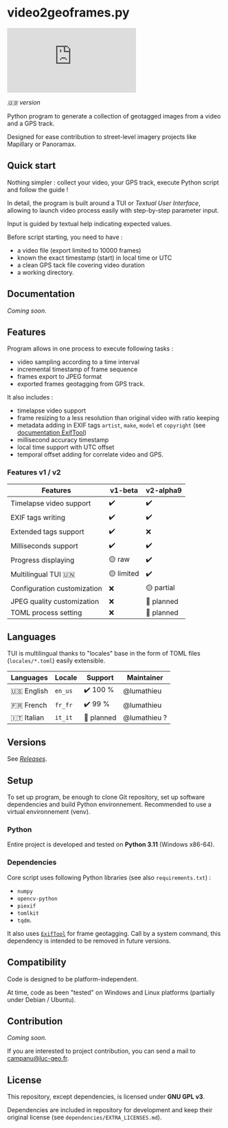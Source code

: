 # video2geoframes.py

![Gitea Release](https://img.shields.io/gitea/v/release/lumathieu/video2geoframes.py?gitea_url=https%3A%2F%2Fgit.luc-geo.fr&include_prereleases&sort=semver&display_name=release&style=flat&link=https%3A%2F%2Fgit.luc-geo.fr%2Flumathieu%2Fvideo2geoframes.py%2Freleases)

_🇬🇧 version_

Python program to generate a collection of geotagged images from a video and a GPS track.

Designed for ease contribution to street-level imagery projects like Mapillary or Panoramax.

## Quick start

Nothing simpler : collect your video, your GPS track, execute Python script and follow the guide !

In detail, the program is built around a TUI or _Textual User Interface_, allowing to launch video process easily with
step-by-step parameter input.

Input is guided by textual help indicating expected values.

Before script starting, you need to have :
* a video file (export limited to 10000 frames)
* known the exact timestamp (start) in local time or UTC
* a clean GPS tack file covering video duration
* a working directory.

## Documentation

_Coming soon._

## Features

Program allows in one process to execute following tasks :
* video sampling according to a time interval
* incremental timestamp of frame sequence
* frames export to JPEG format
* exported frames geotagging from GPS track.

It also includes :
* timelapse video support
* frame resizing to a less resolution than original video with ratio keeping
* metadata adding in EXIF tags `artist`, `make`, `model` et `copyright` (see [documentation ExifTool](https://exiftool.org/TagNames/EXIF.html))
* millisecond accuracy timestamp
* local time support with UTC offset
* temporal offset adding for correlate video and GPS.

### Features v1 / v2

| Features                    | v1-beta    | v2-alpha9  |
|-----------------------------|------------|------------|
| Timelapse video support     | ✔️         | ✔️         |
| EXIF tags writing           | ✔️         | ✔️         |
| Extended tags support       | ✔️         | ❌          |
| Milliseconds support        | ✔️         | ✔️         |
| Progress displaying         | 🟡 raw     | ✔️         |
| Multilingual TUI 🇺🇳       | 🟡 limited | ✔️         |
| Configuration customization | ❌          | 🟡 partial | 
| JPEG quality customization  | ❌          | 🔄 planned |
| TOML process setting        | ❌          | 🔄 planned |

## Languages
 
TUI is multilingual thanks to "locales" base in the form of TOML files (`locales/*.toml`) easily extensible.

| Languages    | Locale  | Support    | Maintainer   |
|--------------|---------|------------|--------------|
| 🇺🇸 English | `en_us` | ✔️ 100 %   | @lumathieu   |
| 🇫🇷 French  | `fr_fr` | ✔️ 99 %    | @lumathieu   |
| 🇮🇹 Italian | `it_it` | 🔄 planned | @lumathieu ? |

## Versions

See [_Releases_](https://git.luc-geo.fr/lumathieu/video2geoframes.py/releases).

## Setup

To set up program, be enough to clone Git repository, set up software dependencies and build Python environnement.
Recommended to use a virtual environnement (venv).

### Python

Entire project is developed and tested on **Python 3.11** (Windows x86-64).

### Dependencies

Core script uses following Python libraries (see also `requirements.txt`) :
- `numpy`
- `opencv-python`
- `piexif`
- `tomlkit`
- `tqdm`.

It also uses [`ExifTool`](https://exiftool.org/) for frame geotagging.
Call by a system command, this dependency is intended to be removed in future versions.

## Compatibility

Code is designed to be platform-independent.

At time, code as been "tested" on Windows and Linux platforms (partially under Debian / Ubuntu).

## Contribution

_Coming soon._

If you are interested to project contribution, you can send a mail to campanu@luc-geo.fr.

## License

This repository, except dependencies, is licensed under **GNU GPL v3**.

Dependencies are included in repository for development and keep their original license
(see `dependencies/EXTRA_LICENSES.md`).
